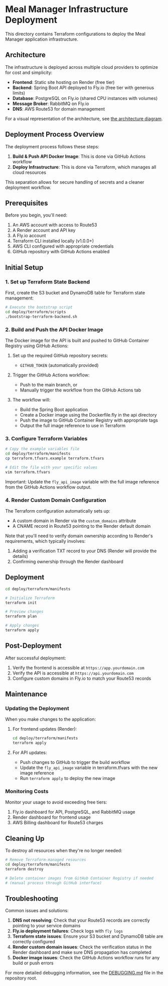 # Meal Manager Infrastructure Deployment

This directory contains Terraform configurations to deploy the Meal Manager application infrastructure.

## Architecture

The infrastructure is deployed across multiple cloud providers to optimize for cost and simplicity:

- **Frontend**: Static site hosting on Render (free tier)
- **Backend**: Spring Boot API deployed to Fly.io (free tier with generous limits)
- **Database**: PostgreSQL on Fly.io (shared CPU instances with volumes)
- **Message Broker**: RabbitMQ on Fly.io
- **DNS**: AWS Route53 for domain management

For a visual representation of the architecture, see [the architecture diagram](manifests/ARCHITECTURE.md).

## Deployment Process Overview

The deployment process follows these steps:

1. **Build & Push API Docker Image**: This is done via GitHub Actions workflow
2. **Deploy Infrastructure**: This is done via Terraform, which manages all cloud resources

This separation allows for secure handling of secrets and a cleaner deployment workflow.

## Prerequisites

Before you begin, you'll need:

1. An AWS account with access to Route53
2. A Render account and API key
3. A Fly.io account
4. Terraform CLI installed locally (v1.0.0+)
5. AWS CLI configured with appropriate credentials
6. GitHub repository with GitHub Actions enabled

## Initial Setup

### 1. Set up Terraform State Backend

First, create the S3 bucket and DynamoDB table for Terraform state management:

```bash
# Execute the bootstrap script
cd deploy/terraform/scripts
./bootstrap-terraform-backend.sh
```

### 2. Build and Push the API Docker Image

The Docker image for the API is built and pushed to GitHub Container Registry using GitHub Actions:

1. Set up the required GitHub repository secrets:
   - `GITHUB_TOKEN` (automatically provided)

2. Trigger the GitHub Actions workflow:
   - Push to the main branch, or
   - Manually trigger the workflow from the GitHub Actions tab

3. The workflow will:
   - Build the Spring Boot application
   - Create a Docker image using the Dockerfile.fly in the api directory
   - Push the image to GitHub Container Registry with appropriate tags
   - Output the full image reference to use in Terraform

### 3. Configure Terraform Variables

```bash
# Copy the example variables file
cd deploy/terraform/manifests
cp terraform.tfvars.example terraform.tfvars

# Edit the file with your specific values
vim terraform.tfvars
```

Important: Update the `fly_api_image` variable with the full image reference from the GitHub Actions workflow output.

### 4. Render Custom Domain Configuration

The Terraform configuration automatically sets up:
- A custom domain in Render via the `custom_domains` attribute
- A CNAME record in Route53 pointing to the Render default domain

Note that you'll need to verify domain ownership according to Render's requirements, which typically involves:
1. Adding a verification TXT record to your DNS (Render will provide the details)
2. Confirming ownership through the Render dashboard

## Deployment

```bash
cd deploy/terraform/manifests

# Initialize Terraform
terraform init

# Preview changes
terraform plan

# Apply changes
terraform apply
```

## Post-Deployment

After successful deployment:

1. Verify the frontend is accessible at `https://app.yourdomain.com`
2. Verify the API is accessible at `https://api.yourdomain.com`
3. Configure custom domains in Fly.io to match your Route53 records

## Maintenance

### Updating the Deployment

When you make changes to the application:

1. For frontend updates (Render):
   ```bash
   cd deploy/terraform/manifests
   terraform apply
   ```

2. For API updates:
   - Push changes to GitHub to trigger the build workflow
   - Update the `fly_api_image` variable in terraform.tfvars with the new image reference
   - Run `terraform apply` to deploy the new image

### Monitoring Costs

Monitor your usage to avoid exceeding free tiers:

1. Fly.io dashboard for API, PostgreSQL, and RabbitMQ usage
2. Render dashboard for frontend usage
3. AWS Billing dashboard for Route53 charges

## Cleaning Up

To destroy all resources when they're no longer needed:

```bash
# Remove Terraform-managed resources
cd deploy/terraform/manifests
terraform destroy

# Delete container images from GitHub Container Registry if needed
# (manual process through GitHub interface)
```

## Troubleshooting

Common issues and solutions:

1. **DNS not resolving**: Check that your Route53 records are correctly pointing to your service domains
2. **Fly.io deployment failures**: Check logs with `fly logs`
3. **Terraform state issues**: Ensure your S3 bucket and DynamoDB table are correctly configured
4. **Render custom domain issues**: Check the verification status in the Render dashboard and make sure DNS propagation has completed
5. **Docker image issues**: Check the GitHub Actions workflow runs for any build or push errors

For more detailed debugging information, see the [DEBUGGING.md](../../DEBUGGING.md) file in the repository root. 
